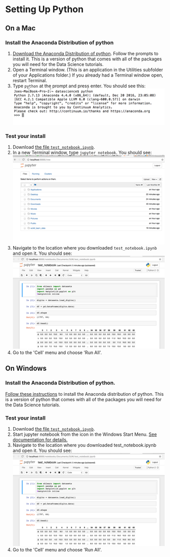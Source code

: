 # Setting Up Python

## On a Mac
### Install the Anaconda Distribution of python
1. [Download the Anaconda Distribution of python](https://www.continuum.io/downloads#macos). Follow the prompts to install it. This is a version of python that comes with all of the packages you will need for the Data Science tutorials.
2. Open a Terminal window. (This is an application in the Utilities subfolder of your Applications folder.) If you already had a Terminal window open, restart Terminal.
3. Type `python` at the prompt and press enter. You should see this:
        <img src="images/anaconda_setup_check.png" width="600"/>

### Test your install
1. Download [the file `test_notebook.ipynb`](https://github.com/alligilmore-sum/sum_data_science/test_notebook.ipynb).
2. In a new Terminal window, type `jupyter notebook`. You should see:
        <img src="images/jupyter_notebook_start.png" width="600"/>
3. Navigate to the location where you downloaded `test_notebook.ipynb` and open it. You should see:
        <img src="images/test_notebook_running.png" width="600"/>
4. Go to the 'Cell' menu and choose 'Run All'.

## On Windows
### Install the Anaconda Distribution of python. 
[Follow these instructions](https://docs.continuum.io/anaconda/install/windows.html) to install the Anaconda distribution of python. This is a version of python that comes with all of the packages you will need for the Data Science tutorials.

### Test your install
1. Download [the file `test_notebook.ipynb`](https://github.com/alligilmore-sum/sum_data_science/test_notebook.ipynb).
2. Start jupyter notebook from the icon in the Windows Start Menu. [See documentation for details.](http://jupyter-notebook-beginner-guide.readthedocs.io/en/latest/execute.html)
3. Navigate to the location where you downloaded test_notebook.ipynb and open it. You should see:
        <img src="images/test_notebook_running.png" width="600"/>
4. Go to the 'Cell' menu and choose 'Run All'.
